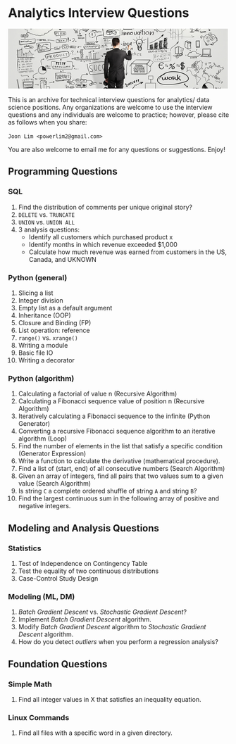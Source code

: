 Analytics Interview Questions
=============================

![tech Q](tiq.png)

This is an archive for technical interview questions for analytics/ data science positions. Any organizations are welcome
to use the interview questions and any individuals are welcome to practice; however, please cite as follows when you share:

`Joon Lim <powerlim2@gmail.com>`

You are also welcome to email me for any questions or suggestions. Enjoy!



## Programming Questions

### SQL

1. Find the distribution of comments per unique original story?
2. `DELETE` vs. `TRUNCATE`
3. `UNION` vs. `UNION ALL`
4. 3 analysis questions:
    - Identify all customers which purchased product x
    - Identify months in which revenue exceeded $1,000
    - Calculate how much revenue was earned from customers in the US, Canada, and UKNOWN


### Python (general)

1.  Slicing a list
2.  Integer division
3.  Empty list as a default argument
4.  Inheritance (OOP)
5.  Closure and Binding (FP)
6.  List operation: reference
7.  `range()` vs. `xrange()`
8.  Writing a module
9.  Basic file IO
10. Writing a decorator


### Python (algorithm)

1. Calculating a factorial of value n (Recursive Algorithm)
2. Calculating a Fibonacci sequence value of position n (Recursive Algorithm)
3. Iteratively calculating a Fibonacci sequence to the infinite (Python Generator)
4. Converting a recursive Fibonacci sequence algorithm to an iterative algorithm (Loop)
5. Find the number of elements in the list that satisfy a specific condition (Generator Expression)
6. Write a function to calculate the derivative (mathematical procedure).
7. Find a list of (start, end) of all consecutive numbers (Search Algorithm)
8. Given an array of integers, find all pairs that two values sum to a given value (Search Algorithm)
9. Is string `C` a complete ordered shuffle of string `A` and string `B`?
10. Find the largest continuous sum in the following array of positive and negative integers.


## Modeling and Analysis Questions

### Statistics

1. Test of Independence on Contingency Table
2. Test the equality of two continuous distributions
3. Case-Control Study Design


### Modeling (ML, DM)

1. *Batch Gradient Descent* vs. *Stochastic Gradient Descent*?
2. Implement *Batch Gradient Descent* algorithm.
3. Modify *Batch Gradient Descent* algorithm to *Stochastic Gradient Descent* algorithm.
4. How do you detect *outliers* when you perform a regression analysis?


## Foundation Questions

### Simple Math

1. Find all integer values in X that satisfies an inequality equation.


### Linux Commands

1. Find all files with a specific word in a given directory.
